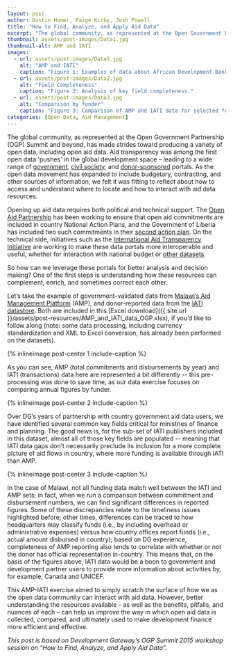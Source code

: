 ```yaml
---
layout: post
author: Dustin Homer, Paige Kirby, Josh Powell
title: "How to Find, Analyze, and Apply Aid Data"
excerpt: "The global community, as represented at the Open Government Partnership (OGP) Summit and beyond, has made strides in producing a variety of open data, including open aid data...."
thumbnail: assets/post-images/Data1.jpg
thumbnail-alt: AMP and IATI
images:
  - url: assets/post-images/Data1.jpg
    alt: "AMP and IATI"
    caption: "Figure 1: Examples of data about African Development Bank (AfDB) activities in Malawi from Malawi’s AMP (top) and the IATI Datastore (bottom)."
  - url: assets/post-images/Data2.jpg
    alt: "Field Completeness"
    caption: "Figure 2: Analysis of key field completeness."
  - url: assets/post-images/Data3.jpg
    alt: "Comparison by funder"
    caption: "Figure 3: Comparison of AMP and IATI data for selected funders."
categories: [Open Data, Aid Management]
---
```



The global community, as represented at the Open Government Partnership (OGP) Summit and beyond, has made strides toward producing a variety of open data, including open aid data. Aid transparency was among the first open data 'pushes' in the global development space – leading to a wide range of [government](http://www.developmentgateway.org/reach/), [civil society](http://www.aiddata.org), and [donor-sponsored](http://data.worldbank.org/) portals. As the open data movement has expanded to include budgetary, contracting, and other sources of information, we felt it was fitting to reflect about how to access and understand where to locate and how to interact with aid data resources.

Opening up aid data requires both political and technical support. The [Open Aid Partnership](https://openaidmap.org/index.php) has been working to ensure that open aid commitments are included in country National Action Plans, and the Government of Liberia has included two such commitments in their [second action plan](http://www.opengovpartnership.org/sites/default/files/Liberia%27s%20Open%20Government%20Partnership%20National%20Action%20Plan%202015-2017.14july15.pdf). On the technical side, initiatives such as the [International Aid Transparency Initiative](http://www.aidtransparency.net/) are working to make these data portals more interoperable and useful, whether for interaction with national budget or [other datasets](https://groups.google.com/forum/#!forum/joined-up-data-alliance).

So how can we leverage these portals for better analysis and decision making? One of the first steps is understanding how these resources can complement, enrich, and sometimes correct each other.

Let’s take the example of government-validated data from [Malawi’s Aid Management Platform](http://malawiaid.finance.gov.mw/portal/) (AMP), and donor-reported data from the [IATI datastore](http://datastore.iatistandard.org/docs/). Both are included in this [Excel download]({{ site.url }}/assets/post-resources/AMP_and_IATI_data_OGP.xlsx), if you’d like to follow along (note: some data processing, including currency standardization and XML to Excel conversion, has already been performed on the datasets). 

{% inlineimage post-center 1 include-caption %}

As you can see, AMP (total commitments and disbursements by year) and IATI (transactions) data here are represented a bit differently -- this pre-processing was done to save time, as our data exercise focuses on comparing annual figures by funder.  

{% inlineimage post-center 2 include-caption %}

Over DG’s years of partnership with country government aid data users, we have identified several common key fields critical for ministries of finance and planning. The good news is, for the sub-set of IATI publishers included in this dataset, almost all of those key fields are populated -- meaning that IATI data gaps don’t necessarily preclude its inclusion for a more complete picture of aid flows in country, where more funding is available through IATI than AMP.

{% inlineimage post-center 3 include-caption %}

In the case of Malawi, not all funding data match well between the IATI and AMP sets; in fact, when we run a comparison between commitment and disbursement numbers, we can find significant differences in reported figures. Some of these discrepancies relate to the timeliness issues highlighted before; other times, differences can be traced to how headquarters may classify funds (i.e., by including overhead or administrative expenses) versus how country offices report funds (i.e., actual amount disbursed in country); based on DG experience, completeness of AMP reporting also tends to correlate with whether or not the donor has official representation in-country. This means that, on the basis of the figures above, IATI data would be a boon to government and development partner users to provide more information about activities by, for example, Canada and UNICEF.

This AMP-IATI exercise aimed to simply scratch the surface of how we as the open data community can interact with aid data. However, better understanding the resources available – as well as the benefits, pitfalls, and nuances of each – can help us improve the way in which open aid data is collected, compared, and ultimately used to make development finance more efficient and effective.

*This post is based on Development Gateway’s OGP Summit 2015 workshop session on “How to Find, Analyze, and Apply Aid Data”.*

